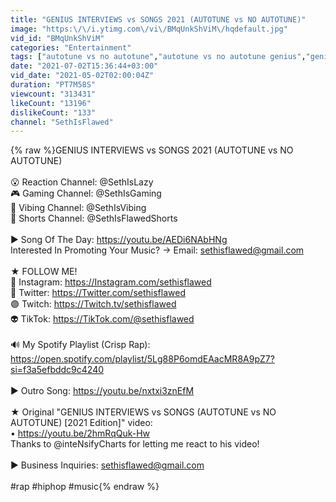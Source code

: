 ```yaml
---
title: "GENIUS INTERVIEWS vs SONGS 2021 (AUTOTUNE vs NO AUTOTUNE)"
image: "https:\/\/i.ytimg.com\/vi\/BMqUnkShViM\/hqdefault.jpg"
vid_id: "BMqUnkShViM"
categories: "Entertainment"
tags: ["autotune vs no autotune","autotune vs no autotune genius","genius"]
date: "2021-07-02T15:36:44+03:00"
vid_date: "2021-05-02T02:00:04Z"
duration: "PT7M58S"
viewcount: "313431"
likeCount: "13196"
dislikeCount: "133"
channel: "SethIsFlawed"
---
```

{% raw %}GENIUS INTERVIEWS vs SONGS 2021 (AUTOTUNE vs NO AUTOTUNE)<br /><br />😮 Reaction Channel: @SethIsLazy <br />🎮 Gaming Channel: @SethIsGaming <br />🙂 Vibing Channel: @SethIsVibing <br />🤏 Shorts Channel: @SethIsFlawedShorts <br /><br />► Song Of The Day: <a rel="nofollow" target="blank" href="https://youtu.be/AEDi6NAbHNg">https://youtu.be/AEDi6NAbHNg</a><br />Interested In Promoting Your Music? → Email: sethisflawed@gmail.com<br /><br />★ FOLLOW ME!<br />📸 Instagram: <a rel="nofollow" target="blank" href="https://Instagram.com/sethisflawed">https://Instagram.com/sethisflawed</a><br />🐥 Twitter: <a rel="nofollow" target="blank" href="https://Twitter.com/sethisflawed">https://Twitter.com/sethisflawed</a><br />🟣 Twitch: <a rel="nofollow" target="blank" href="https://Twitch.tv/sethisflawed">https://Twitch.tv/sethisflawed</a><br />👽 TikTok: <a rel="nofollow" target="blank" href="https://TikTok.com/@sethisflawed">https://TikTok.com/@sethisflawed</a><br /><br />🔊 My Spotify Playlist (Crisp Rap): <a rel="nofollow" target="blank" href="https://open.spotify.com/playlist/5Lg88P6omdEAacMR8A9pZ7?si=f3a5efbddc9c4240">https://open.spotify.com/playlist/5Lg88P6omdEAacMR8A9pZ7?si=f3a5efbddc9c4240</a><br /><br />► Outro Song: <a rel="nofollow" target="blank" href="https://youtu.be/nxtxi3znEfM">https://youtu.be/nxtxi3znEfM</a><br /><br />★ Original &quot;GENIUS INTERVIEWS vs SONGS (AUTOTUNE vs NO AUTOTUNE) [2021 Edition]&quot; video: <br />• <a rel="nofollow" target="blank" href="https://youtu.be/2hmRqQuk-Hw">https://youtu.be/2hmRqQuk-Hw</a><br />Thanks to @inteNsifyCharts for letting me react to his video!<br /><br />► Business Inquiries: sethisflawed@gmail.com<br /><br />#rap #hiphop #music{% endraw %}

